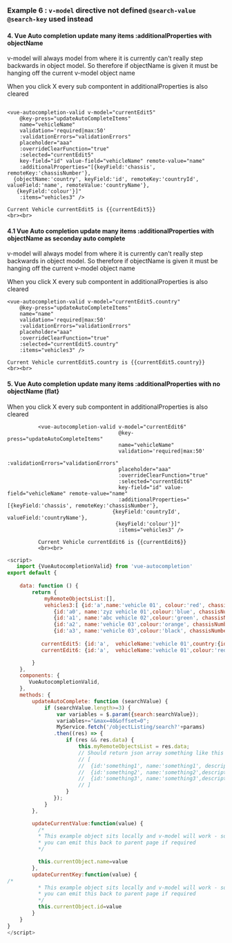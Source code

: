 
### Example 6 : `v-model` directive not defined `@search-value` `@search-key` used instead



#### 4. Vue Auto completion update many items :additionalProperties with objectName

v-model will always model from where it is currently can't really step backwards in object model.
So therefore if objectName is given it must be hanging off the current v-model object name

When you click X every sub compontent in additionalProperties is also cleared
```

<vue-autocompletion-valid v-model="currentEdit5"
    @key-press="updateAutoCompleteItems"
    name="vehicleName"
    validation='required|max:50'
    :validationErrors="validationErrors"
    placeholder="aaa"
    :overrideClearFunction="true"
    :selected="currentEdit5"
    key-field="id" value-field="vehicleName" remote-value="name"
    :additionalProperties="[{keyField:'chassis', remoteKey:'chassisNumber'},
  {objectName:'country', keyField:'id', remoteKey:'countryId', valueField:'name', remoteValue:'countryName'},
   {keyField:'colour'}]"
    :items="vehicles3" />

Current Vehicle currentEdit5 is {{currentEdit5}}
<br><br>
```

#### 4.1 Vue Auto completion update many items :additionalProperties with objectName as seconday auto complete

v-model will always model from where it is currently can't really step backwards in object model.
So therefore if objectName is given it must be hanging off the current v-model object name

When you click X every sub compontent in additionalProperties is also cleared
```
<vue-autocompletion-valid v-model="currentEdit5.country"
    @key-press="updateAutoCompleteItems"
    name="name"
    validation='required|max:50'
    :validationErrors="validationErrors"
    placeholder="aaa"
    :overrideClearFunction="true"
    :selected="currentEdit5.country"
    :items="vehicles3" />

Current Vehicle currentEdit5.country is {{currentEdit5.country}}
<br><br>

```

#### 5. Vue Auto completion update many items :additionalProperties with no objectName (flat}
When you click X every sub compontent in additionalProperties is also cleared
```
          <vue-autocompletion-valid v-model="currentEdit6"
                                    @key-press="updateAutoCompleteItems"
                                    name="vehicleName"
                                    validation='required|max:50'
                                    :validationErrors="validationErrors"
                                    placeholder="aaa"
                                    :overrideClearFunction="true"
                                    :selected="currentEdit6"
                                    key-field="id" value-field="vehicleName" remote-value="name"
                                    :additionalProperties="[{keyField:'chassis', remoteKey:'chassisNumber'},
                                  {keyField:'countryId', valueField:'countryName'},
                                   {keyField:'colour'}]"
                                    :items="vehicles3" />

          Current Vehicle currentEdit6 is {{currentEdit6}}
          <br><br>
```       

```javascript
<script>
   import {VueAutocompletionValid} from 'vue-autocompletion'
export default {
    
    data: function () {
        return {
            myRemoteObjectsList:[],
            vehicles3:[ {id:'a',name:'vehicle 01', colour:'red', chassisNumber:'x1', steering:'Power', countryId:'1', countryName:'France'},
               {id:'a0', name:'zyz vehicle 01',colour:'blue', chassisNumber:'x2', steering:'Manual', countryId:'2', countryName:'Italy'},
               {id:'a1', name:'abc vehicle 02',colour:'green', chassisNumber:'x3', steering:'Power Steering', countryId:'3', countryName:'Denmark'},
               {id:'a2', name:'vehicle 03',colour:'orange', chassisNumber:'x4', steering:'Manual', countryId:'4', countryName:'Poland'},
               {id:'a3', name:'vehicle 03',colour:'black', chassisNumber:'x5', steering:'Power Steering', countryId:'4', countryName:'Germany'}],
           
           currentEdit5: {id:'a',  vehicleName:'vehicle 01',country:{id:'1', name:'France'}, colour:'red', chassisNumber:'x1', steering:'Power',  someOtherProperty:''},
           currentEdit6: {id:'a',  vehicleName:'vehicle 01',colour:'red', chassisNumber:'x1', steering:'Power', countryId:'1', countryName:'France', someOtherProperty:''},

        }
    },
    components: { 
       VueAutocompletionValid,
    },
    methods: {
        updateAutoComplete: function (searchValue) {
            if (searchValue.length>=3) {
                var variables = $.param({search:searchValue});
                variables+="&max=40&offset=0";
                MyService.fetch('/objectListing/search?'+params)
               .then((res) => {
                   if (res && res.data) {
                       this.myRemoteObjectsList = res.data;
                       // Should return json array something like this
                       // [
                       //  {id:'something1', name:'something1', description:'some description 1'}, 
                       //  {id:'something2', name:'something2',description:'some description 1'}, 
                       //  {id:'something3', name:'something3',description:'some description 1'} 
                       // ]
                   }
               });
            }
        },

        updateCurrentValue:function(value) {
          /*
          * This example object sits locally and v-model will work - sometimes object comes from parents of this
          * you can emit this back to parent page if required
          */ 

          this.currentObject.name=value
        },
        updateCurrentKey:function(value) {
/*
          * This example object sits locally and v-model will work - sometimes object comes from parents of this
          * you can emit this back to parent page if required
          */
          this.currentObject.id=value
        }
    }
}
</script>
```